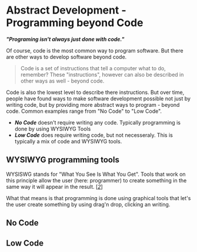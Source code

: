 # Abstract Development - Programming beyond Code

***"Programing isn't always just done with code."***

Of course, code is the most common way to program software. But there are other ways to develop software beyond code.

> Code is a set of instructions that tell a computer what to do, remember? These "instructions", however can also be described in other ways as well - beyond code.


Code is also the lowest level to describe there instructions. But over time, people have found ways to make software development possible not just by writing code, but by providing more abstract ways to program - beyond code. Common examples range from "No Code" to "Low Code".

* ***No Code*** doesn't require writing any code. Typically programming is done by using WYSIWYG Tools
* ***Low Code*** does require writing code, but not necesseraly. This is typically a mix of code and WYSIWYG tools.

## WYSIWYG programming tools

WYSISWG stands for "What You See Is What You Get". Tools that work on this principle allow the user (here: programmer) to create something in the same way it will appear in the result. [<cite>[2]</cite>]

What that means is that programming is done using graphical tools that let's the user create something by using drag'n drop, clicking an writing.

[2]: https://www.dictionary.com/browse/wysiwyg

## No Code



## Low Code
